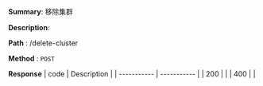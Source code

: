 **Summary**: 移除集群

**Description**:

**Path** : /delete-cluster

**Method** : `POST`

**Response**
| code      | Description |
| ----------- | ----------- |
|  200   |       |
|  400   |       |

